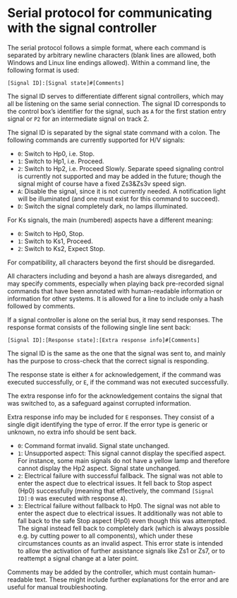 # Serial protocol for communicating with the signal controller

The serial protocol follows a simple format, where each command is separated by arbitrary newline characters (blank lines are allowed, both Windows and Linux line endings allowed). Within a command line, the following format is used:

```
[Signal ID]:[Signal state]#[Comments]
```

The signal ID serves to differentiate different signal controllers, which may all be listening on the same serial connection. The signal ID corresponds to the control box’s identifier for the signal, such as `A` for the first station entry signal or `P2` for an intermediate signal on track 2.

The signal ID is separated by the signal state command with a colon. The following commands are currently supported for H/V signals:

- `0`: Switch to Hp0, i.e. Stop.
- `1`: Switch to Hp1, i.e. Proceed.
- `2`: Switch to Hp2, i.e. Proceed Slowly. Separate speed signaling control is currently not supported and may be added in the future; though the signal might of course have a fixed Zs3&Zs3v speed sign.
- `A`: Disable the signal, since it is not currently needed. A notification light will be illuminated (and one must exist for this command to succeed).
- `D`: Switch the signal completely dark, no lamps illuminated.

For Ks signals, the main (numbered) aspects have a different meaning:

- `0`: Switch to Hp0, Stop.
- `1`: Switch to Ks1, Proceed.
- `2`: Switch to Ks2, Expect Stop.

For compatibility, all characters beyond the first should be disregarded.

All characters including and beyond a hash are always disregarded, and may specify comments, especially when playing back pre-recorded signal commands that have been annotated with human-readable information or information for other systems. It is allowed for a line to include only a hash followed by comments.

If a signal controller is alone on the serial bus, it may send responses. The response format consists of the following single line sent back:

```
[Signal ID]:[Response state]:[Extra response info]#[Comments]
```

The signal ID is the same as the one that the signal was sent to, and mainly has the purpose to cross-check that the correct signal is responding.

The response state is either `A` for acknowledgement, if the command was executed successfully, or `E`, if the command was not executed successfully.

The extra response info for the acknowledgement contains the signal that was switched to, as a safeguard against corrupted information.

Extra response info may be included for `E` responses. They consist of a single digit identifying the type of error. If the error type is generic or unknown, no extra info should be sent back.

- `0`: Command format invalid. Signal state unchanged.
- `1`: Unsupported aspect: This signal cannot display the specified aspect. For instance, some main signals do not have a yellow lamp and therefore cannot display the Hp2 aspect. Signal state unchanged.
- `2`: Electrical failure with successful fallback. The signal was not able to enter the aspect due to electrical issues. It fell back to Stop aspect (Hp0) successfully (meaning that effectively, the command `[Signal ID]:0` was executed with response `A`).
- `3`: Electrical failure without fallback to Hp0. The signal was not able to enter the aspect due to electrical issues. It additionally was not able to fall back to the safe Stop aspect (Hp0) even though this was attempted. The signal instead fell back to completely dark (which is always possible e.g. by cutting power to all components), which under these circumstances counts as an invalid aspect. This error state is intended to allow the activation of further assistance signals like Zs1 or Zs7, or to reattempt a signal change at a later point.

Comments may be added by the controller, which must contain human-readable text. These might include further explanations for the error and are useful for manual troubleshooting.
